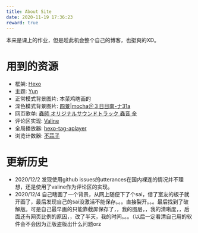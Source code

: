 ```yaml
---
title: About Site
date: 2020-11-19 17:36:23
reward: true
---
```

本来是课上的作业，但是趁此机会整个自己的博客，也挺爽的XD。

# 用到的资源

* 框架: [Hexo](https://hexo.io/)
* 主题: [Yun](https://yun.yunyoujun.cn/)
* 正常模式背景图片: 本菜鸡瞎画的
* 深色模式背景图片: [四景|mocha＠３日目南-ナ31a](https://www.pixiv.net/artworks/85970602) 
* 网页歌单: [蟲師 オリジナルサウンドトラック 蟲音 全](https://music.163.com/#/album?id=3098867)
* 评论区实现: [Valine](https://valine.js.org/)
* 全局播放器: [hexo-tag-aplayer](https://github.com/MoePlayer/hexo-tag-aplayer)
* 浏览计数器: [不蒜子](https://busuanzi.ibruce.info/)

# 更新历史

* 2020/12/2 发现使用github issues的utterances在国内裸连的情况并不理想，还是使用了valine作为评论区的实现。
* 2020/12/4 自己瞎画了一个背景，从网上随便下了个sai，借了室友的板子就开画了，最后发现自己的sai没激活不能保存。。。直接裂开。。。最后找到了破解版。可是自己最早画的只能靠截屏保存了，，我的图层，，我的清晰度，，后面还有网页比例的原因，，改了半天，我的时间。。。（以后一定看清自己用的软件会不会因为正版盗版出什么问题orz


